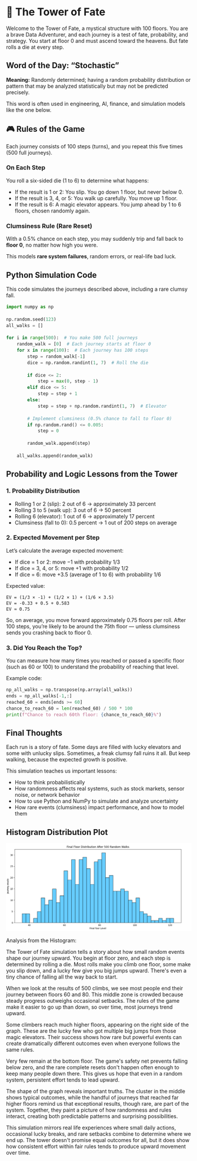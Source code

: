 # 🎲 The Tower of Fate

Welcome to the Tower of Fate, a mystical structure with 100 floors. You are a brave Data Adventurer, and each journey is a test of fate, probability, and strategy. You start at floor 0 and must ascend toward the heavens. But fate rolls a die at every step.

## Word of the Day: “Stochastic”

**Meaning:** Randomly determined; having a random probability distribution or pattern that may be analyzed statistically but may not be predicted precisely.

This word is often used in engineering, AI, finance, and simulation models like the one below.


## 🎮 Rules of the Game

Each journey consists of 100 steps (turns), and you repeat this five times (500 full journeys).

### On Each Step

You roll a six-sided die (1 to 6) to determine what happens:

- If the result is 1 or 2: You slip. You go down 1 floor, but never below 0.
- If the result is 3, 4, or 5: You walk up carefully. You move up 1 floor.
- If the result is 6: A magic elevator appears. You jump ahead by 1 to 6 floors, chosen randomly again.

### Clumsiness Rule (Rare Reset)

With a 0.5% chance on each step, you may suddenly trip and fall back to **floor 0**, no matter how high you were.

This models **rare system failures**, random errors, or real-life bad luck.



## Python Simulation Code

This code simulates the journeys described above, including a rare clumsy fall.

```python
import numpy as np

np.random.seed(123)
all_walks = []

for i in range(500):  # You make 500 full journeys
    random_walk = [0]  # Each journey starts at floor 0
    for x in range(100):  # Each journey has 100 steps
        step = random_walk[-1]
        dice = np.random.randint(1, 7)  # Roll the die

        if dice <= 2:
            step = max(0, step - 1)
        elif dice <= 5:
            step = step + 1
        else:
            step = step + np.random.randint(1, 7)  # Elevator

        # Implement clumsiness (0.5% chance to fall to floor 0)
        if np.random.rand() <= 0.005:
            step = 0

        random_walk.append(step)

    all_walks.append(random_walk)
```


## Probability and Logic Lessons from the Tower

### 1. Probability Distribution

* Rolling 1 or 2 (slip): 2 out of 6 → approximately 33 percent
* Rolling 3 to 5 (walk up): 3 out of 6 → 50 percent
* Rolling 6 (elevator): 1 out of 6 → approximately 17 percent
* Clumsiness (fall to 0): 0.5 percent → 1 out of 200 steps on average

### 2. Expected Movement per Step

Let’s calculate the average expected movement:

* If dice = 1 or 2: move −1 with probability 1/3
* If dice = 3, 4, or 5: move +1 with probability 1/2
* If dice = 6: move +3.5 (average of 1 to 6) with probability 1/6

Expected value:

```
EV = (1/3 × -1) + (1/2 × 1) + (1/6 × 3.5)
EV = -0.33 + 0.5 + 0.583
EV ≈ 0.75
```

So, on average, you move forward approximately 0.75 floors per roll. After 100 steps, you’re likely to be around the 75th floor — unless clumsiness sends you crashing back to floor 0.


### 3. Did You Reach the Top?

You can measure how many times you reached or passed a specific floor (such as 60 or 100) to understand the probability of reaching that level.

Example code:

```python
np_all_walks = np.transpose(np.array(all_walks))
ends = np_all_walks[-1,:]
reached_60 = ends[ends >= 60]
chance_to_reach_60 = len(reached_60) / 500 * 100
print(f"Chance to reach 60th floor: {chance_to_reach_60}%")
```


## Final Thoughts

Each run is a story of fate. Some days are filled with lucky elevators and some with unlucky slips. Sometimes, a freak clumsy fall ruins it all. But keep walking, because the expected growth is positive.

This simulation teaches us important lessons:

* How to think probabilistically
* How randomness affects real systems, such as stock markets, sensor noise, or network behavior
* How to use Python and NumPy to simulate and analyze uncertainty
* How rare events (clumsiness) impact performance, and how to model them



## Histogram Distribution Plot

![Random Walk Image](../images/random_walk_plot.png)

Analysis from the Histogram:

The Tower of Fate simulation tells a story about how small random events shape our journey upward. You begin at floor zero, and each step is determined by rolling a die. Most rolls make you climb one floor, some make you slip down, and a lucky few give you big jumps upward. There's even a tiny chance of falling all the way back to start.

When we look at the results of 500 climbs, we see most people end their journey between floors 60 and 80. This middle zone is crowded because steady progress outweighs occasional setbacks. The rules of the game make it easier to go up than down, so over time, most journeys trend upward.

Some climbers reach much higher floors, appearing on the right side of the graph. These are the lucky few who got multiple big jumps from those magic elevators. Their success shows how rare but powerful events can create dramatically different outcomes even when everyone follows the same rules.

Very few remain at the bottom floor. The game's safety net prevents falling below zero, and the rare complete resets don't happen often enough to keep many people down there. This gives us hope that even in a random system, persistent effort tends to lead upward.

The shape of the graph reveals important truths. The cluster in the middle shows typical outcomes, while the handful of journeys that reached far higher floors remind us that exceptional results, though rare, are part of the system. Together, they paint a picture of how randomness and rules interact, creating both predictable patterns and surprising possibilities.

This simulation mirrors real life experiences where small daily actions, occasional lucky breaks, and rare setbacks combine to determine where we end up. The tower doesn't promise equal outcomes for all, but it does show how consistent effort within fair rules tends to produce upward movement over time.